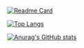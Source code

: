 [![Readme Card](https://github-readme-stats.vercel.app/api/pin/?username=KayCHENvip&repo=web-study)](https://github.com/KayCHENvip/web-study)

[![Top Langs](https://github-readme-stats.vercel.app/api/top-langs/?username=KayCHENvip&layout=compact)](https://github.com/KayCHENvip/github-readme-stats)

[![Anurag's GitHub stats](https://github-readme-stats.vercel.app/api?username=KayCHENvip&show_icons=true&theme=synthwave)](https://github.com/KayCHENvip/github-readme-stats)








